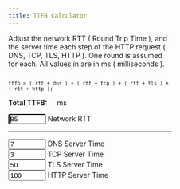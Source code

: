 ```yaml
---
title: TTFB Calculator
---
```


<style>
@media ( min-width: 600px ) {
	.ttfb-wrapper {
		width: 65%;
	}
}

input {
	width: 75px;
}
</style>

<div class="ttfb-wrapper">

<p>
Adjust the network RTT ( Round Trip Time ), and the server time each step of the HTTP request ( DNS, TCP, TLS, HTTP ).  One round is assumed for each.  All values in are in ms ( milliseconds ).
</p>

<p>
<small>
<code>
ttfb = ( rtt + dns ) + ( rtt + tcp ) + ( rtt + tls ) + ( rtt + http );
</code>
</small>
</p>

<strong>Total TTFB:</strong> <span id="ttfb-total">&nbsp;&nbsp;&nbsp;</span> ms

<div class="form">
    <div>
        <input type="text" class="rtt calc" name="rtt" value="85" autofocus>
        <label for="rtt">Network RTT</label>
    </div>
	<hr />
    <div>
        <input type="text" class="dns calc" name="dns" value="7">
        <label for="dns">DNS Server Time</label>
    </div>
    <div>
        <input type="text" class="tcp calc" name="tcp" value="3">
        <label for="tcp">TCP Server Time</label>
    </div>
    <div>
        <input type="text" class="tls calc" name="tls" value="50">
        <label for="tls">TLS Server Time</label>
    </div>
    <div>
        <input type="text" class="http calc" name="http" value="100">
        <label for="tls">HTTP Server Time</label>
    </div>
</div>

</div>

<script>
document.addEventListener("DOMContentLoaded", function() {
	let $qs = document.querySelector.bind( document );
	let $qsa = document.querySelectorAll.bind( document );

	let change = () => {
		let rtt = parseInt( $qs( '.rtt' ).value );
		let dns = parseInt( $qs( '.dns' ).value );
		let tcp = parseInt( $qs( '.tcp' ).value );
		let tls = parseInt( $qs( '.tls' ).value );
		let http = parseInt( $qs( '.http' ).value );

		let total = ( rtt * 4 ) + dns + tcp + tls + http;
		total = new Intl.NumberFormat( 'en-US' ).format( total );
		$qs( '#ttfb-total' ).innerText = total;
	};
	change();

	$qsa( '.calc' ).forEach( ( f ) => {
		f.oninput = change;
	} );
});
</script>
